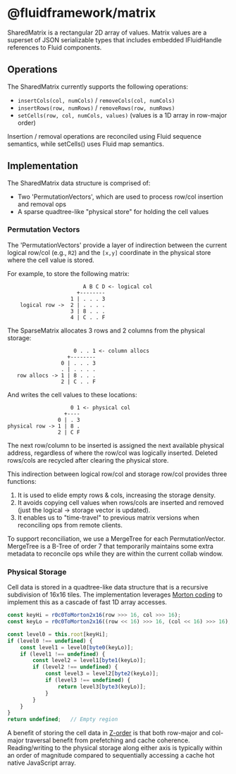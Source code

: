 # @fluidframework/matrix

SharedMatrix is a rectangular 2D array of values.  Matrix values are a superset of JSON serializable types that includes embedded IFluidHandle references to Fluid components.

## Operations

The SharedMatrix currently supports the following operations:

* `insertCols(col, numCols)` / `removeCols(col, numCols)`
* `insertRows(row, numRows)` / `removeRows(row, numRows)`
* `setCells(row, col, numCols, values)` (values is a 1D array in row-major order)

Insertion / removal operations are reconciled using Fluid sequence semantics, while setCells() uses Fluid map semantics.

## Implementation

The SharedMatrix data structure is comprised of:

* Two 'PermutationVectors', which are used to process row/col insertion and removal ops
* A sparse quadtree-like "physical store" for holding the cell values

### Permutation Vectors

The 'PermutationVectors' provide a layer of indirection between the current logical row/col (e.g., `R2`) and the `[x,y]`
coordinate in the physical store where the cell value is stored.

For example, to store the following matrix:

```
                        A B C D <- logical col
                      +--------
                    1 | . . . 3
    logical row ->  2 | . . . .
                    3 | 8 . . .
                    4 | C . . F
```

The SparseMatrix allocates 3 rows and 2 columns from the physical storage:

```
                     0 . . 1 <- column allocs
                   +--------
                 0 | . . . 3
                 . | . . . .
   row allocs -> 1 | 8 . . .
                 2 | C . . F
```

And writes the cell values to these locations:

```
                    0 1 <- physical col
                  +----
                0 | . 3
physical row -> 1 | 8 .
                2 | C F
```

The next row/column to be inserted is assigned the next available physical address, regardless of
where the row/col was logically inserted.  Deleted rows/cols are recycled after clearing the physical store.

This indirection between logical row/col and storage row/col provides three functions:

1. It is used to elide empty rows & cols, increasing the storage density.
2. It avoids copying cell values when rows/cols are inserted and removed (just the logical -> storage vector is
   updated).
3. It enables us to "time-travel" to previous matrix versions when reconciling ops from remote clients.

To support reconciliation, we use a MergeTree for each PermutationVector.  MergeTree is a B-Tree of order 7 that
temporarily maintains some extra metadata to reconcile ops while they are within the current collab window.

### Physical Storage

Cell data is stored in a quadtree-like data structure that is a recursive subdivision of 16x16 tiles.  The
implementation leverages [Morton coding](https://en.wikipedia.org/wiki/Z-order_curve) to implement this as a cascade of
fast 1D array accesses.

```ts
const keyHi = r0c0ToMorton2x16(row >>> 16, col >>> 16);
const keyLo = r0c0ToMorton2x16((row << 16) >>> 16, (col << 16) >>> 16);

const level0 = this.root[keyHi];
if (level0 !== undefined) {
    const level1 = level0[byte0(keyLo)];
    if (level1 !== undefined) {
        const level2 = level1[byte1(keyLo)];
        if (level2 !== undefined) {
            const level3 = level2[byte2(keyLo)];
            if (level3 !== undefined) {
                return level3[byte3(keyLo)];
            }
        }
    }
}
return undefined;   // Empty region
```

A benefit of storing the cell data in [Z-order](https://en.wikipedia.org/wiki/Z-order_curve) is that both row-major and
col-major traversal benefit from prefetching and cache coherence.  Reading/writing to the physical storage along either
axis is typically within an order of magnitude compared to sequentially accessing a cache hot native JavaScript array.
